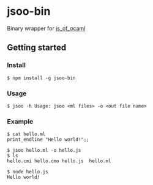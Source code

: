 jsoo-bin
========

Binary wrapper for [js_of_ocaml](https://github.com/ocsigen/js_of_ocaml)

## Getting started

### Install
```
$ npm install -g jsoo-bin
```

### Usage
```
$ jsoo -h Usage: jsoo <ml files> -o <out file name>
```

### Example
```
$ cat hello.ml
print_endline "Hello world!";;

$ jsoo hello.ml -o hello.js
$ ls
hello.cmi hello.cmo hello.js  hello.ml

$ node hello.js
Hello world!

```

